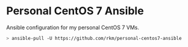 
# Personal CentOS 7 Ansible

Ansible configuration for my personal CentOS 7 VMs.

```bash
> ansible-pull -U https://github.com/rkm/personal-centos7-ansible
```

